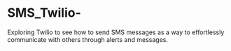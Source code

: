 # SMS_Twilio-
Exploring Twilio to see how to send SMS messages as a way to effortlessly communicate with others through alerts and messages. 
